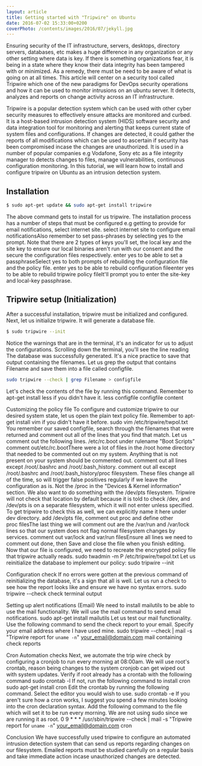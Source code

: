 ```yaml
---
layout: article
title: Getting started with "Tripwire" on Ubuntu
date: 2016-07-02 15:33:00+0200
coverPhoto: /contents/images/2016/07/jekyll.jpg
---
```


Ensuring security of the IT infrastructure, servers, desktops, directory servers, databases, etc makes a huge difference in any organization or any other setting where data is key. If there is something organizations fear, it is being in a state where they know their data integrity has been tampered with or minimized. As a remedy, there must be need to be aware of what is going on at all times. This article will center on a security tool called Tripwire which one of the new paradigms for DevOps security operations and how it can be used to monitor intrusions on an ubuntu server. It detects, analyzes and reports on change activity across an IT infrastructure.

Tripwire is a popular detection system which can be used with other cyber security measures to effectively ensure attacks are monitored and curbed. It is a host-based intrusion detection system (HIDS) software security and data integration tool for monitoring and alerting that keeps current state of system files and configurations. If changes are detected, it could gather the reports of all modifications which can be used to ascertain if security has been compromised incase the changes are unauthorized. It is used in a number of popular companies e.g Vodafone, Sony etc as a file integrity manager to detects changes to files, manage vulnerabilities, continuous configuration monitoring.
In this tutorial, we will learn how to install and configure tripwire on Ubuntu as an intrusion detection system.

## Installation

```bash
$ sudo apt-get update && sudo apt-get install tripwire
```

The above command gets to install for us tripwire. The installation process has a number of steps that must be configured e.g getting to provide for email notifications, select internet site.
select internet site to configure email notificationsAlso remember to set pass-phrases by selecting yes to the prompt. Note that there are 2 types of keys you'll set, the local key and the site key to ensure our local binaries aren't run with our consent and the secure the configuration files respectively. enter yes to be able to set a passphraseSelect yes to both prompts of rebuilding the configuration file and the policy file. enter yes to be able to rebuild configuration fileenter yes to be able to rebuild tripwire policy fileIt'll prompt you to enter the site-key and local-key passphrase.

## Tripwire setup (Initialization)

After a successful installation, tripwire must be initialized and configured. Next, let us initialize tripwire. It will generate a database file.

```bash
$ sudo tripwire --init
```

Notice the warnings that are in the terminal, it's an indicator for us to adjust the configurations. Scrolling down the terminal, you'll see the line reading The database was successfully generated. It's a nice practice to save that output containing the filenames. Let us grep the output that contains Filename and save them into a file called configfile.

```bash
sudo tripwire --check | grep Filename > configfile
```

Let's check the contents of the file by running this command. Remember to apt-get install less if you didn't have it.
less configfile
configfile content

Customizing the policy file
To configure and customize tripwire to our desired system state, let us open the plain text policy file. Remember to apt-get install vim if you didn't have it before.
sudo vim /etc/tripwire/twpol.txt
You remember our saved configfile, search through the filenames that were returned and comment out all of the lines that you find that match. Let us comment out the following lines.
/etc/rc.boot under rulename "Boot Scripts"
comment out/etc/rc.bootThere were a lot of files in the /root home directory that needed to be commented out on my system. Anything that is not present on your system should be commented out. comment out all lines except /root/.bashrc and /root/.bash_history.
comment out all except /root/.bashrc and /root/.bash_history/proc filesystem. These files change all of the time, so will trigger false positives regularly if we leave the configuration as is. Not the /proc in the "Devices & Kernel information" section. We also want to do something with the /dev/pts filesystem. Tripwire will not check that location by default because it is told to check /dev, and /dev/pts is on a separate filesystem, which it will not enter unless specified. To get tripwire to check this as well, we can explicitly name it here under dev directory.
add /dev/pts file, comment out proc and define other proc filesThe last thing we will comment out are the /var/run and /var/lock lines so that our system does not flag normal filesystem changes by services.
comment out var/lock and var/run filesEnsure all lines we need to comment out done, then Save and close the file when you finish editing. Now that our file is configured, we need to recreate the encrypted policy file that tripwire actually reads.
sudo twadmin -m P /etc/tripwire/twpol.txt
Let us reinitialize the database to implement our policy:
sudo tripwire --init

Configuration check
If no errors were gotten at the previous command of reinitializing the database, it's a sign that all is well. Let us run a check to see how the report looks like and ensure we have no syntax errors.
sudo tripwire --check
check terminal output

Setting up alert notifications (Email)
We need to install mailutils to be able to use the mail functionality. We will use the mail command to send email notifications.
sudo apt-get install mailutils
Let us test our mail functionality. Use the following command to send the check report to your email. Specify your email address where I have used mine.
sudo tripwire --check | mail -s "Tripwire report for `uname -n`" your_email@domain.com
mail containing check reports

Cron Automation checks
Next, we automate the trip wire check by configuring a cronjob to run every morning at 08:00am. We will use root's crontab, reason being changes to the system cronjob can get wiped out with system updates.
Verify if root already has a crontab with the following command
sudo crontab -l
If not, run the following command to install cron
sudo apt-get install cron
Edit the crontab by running the following command. Select the editor you would wish to use.
sudo crontab -e
If you aren't sure how a cron works, I suggest you spend a few minutes looking into the cron declaration syntax. Add the following command to the file which will set it to be run every morning. We are not using sudo since we are running it as root.
0 9 \* \* \* /usr/sbin/tripwire --check | mail -s "Tripwire report for `uname -n`" your_email@domain.com
cron

Conclusion
We have successfully used tripwire to configure an automated intrusion detection system that can send us reports regarding changes on our filesystem. Emailed reports must be studied carefully on a regular basis and take immediate action incase unauthorized changes are detected.

```

```
